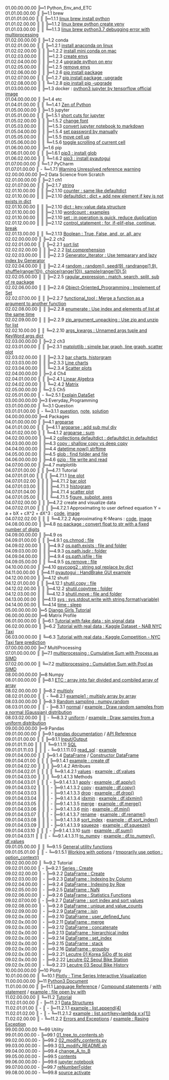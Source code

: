 01.00.00.00.00 ╠═1 Python_Env_and_ETC  
01.01.00.00.00 ║ ╠═1.1 brew  
01.01.01.00.00 ║ ║ ╠═1.1.1 [linux brew install python](01_Python_Env_and_ETC/01_brew/01_linux_brew_install_python.md)  
01.01.02.00.00 ║ ║ ╠═1.1.2 [linux brew python create venv](01_Python_Env_and_ETC/01_brew/02_linux_brew_python_create_env.md)  
01.01.03.00.00 ║ ║ ╚═1.1.3 [linux brew python3.7 debugging error with multiprocessing](01_Python_Env_and_ETC/01_brew/03_brew_python3.7_multiprocessing_error.md)  
01.02.00.00.00 ║ ╠═1.2 conda  
01.02.01.00.00 ║ ║ ╠═1.2.1 [install anaconda on linux](01_Python_Env_and_ETC/02_conda/01_Install_anaconda_on_linux.md)  
01.02.02.00.00 ║ ║ ╠═1.2.2 [install mini conda on mac](01_Python_Env_and_ETC/02_conda/02_Install_miniconda_on_mac.md)  
01.02.03.00.00 ║ ║ ╠═1.2.3 [create envs](01_Python_Env_and_ETC/02_conda/03_conda_create_envs.md)  
01.02.04.00.00 ║ ║ ╠═1.2.4 [upgrade python on env](01_Python_Env_and_ETC/02_conda/04_conda_env_upgrade_python.md)  
01.02.05.00.00 ║ ║ ╠═1.2.5 [remove envs](01_Python_Env_and_ETC/02_conda/05_conda_remove_envs.md)  
01.02.06.00.00 ║ ║ ╠═1.2.6 [pip install package](01_Python_Env_and_ETC/02_conda/06_pip_install_package.md)  
01.02.07.00.00 ║ ║ ╠═1.2.7 [pip install package -upgrade](01_Python_Env_and_ETC/02_conda/07_pip_install_package_upgrade.md)  
01.02.08.00.00 ║ ║ ╚═1.2.8 [pip install pip -upgrade](01_Python_Env_and_ETC/02_conda/08_pip_upgrade.md)  
01.03.00.00.00 ║ ╠═1.3 docker : [python3 jupyter by tensorflow official image](01_Python_Env_and_ETC/03_docker/tensorflow_image.md)  
01.04.00.00.00 ║ ╠═1.4 etc  
01.04.01.00.00 ║ ║ ╚═1.4.1 [Zen of Python](01_Python_Env_and_ETC/04_etc/02_Zen_of_Python_English_Korean.md)  
01.05.00.00.00 ║ ╠═1.5 jupyter  
01.05.01.00.00 ║ ║ ╠═1.5.1 [short cuts for jupyter](01_Python_Env_and_ETC/05_jupyter/01_Jupyter_notebook_shortcuts.md)  
01.05.02.00.00 ║ ║ ╠═1.5.2 [change font](01_Python_Env_and_ETC/05_jupyter/02_change_font.md)  
01.05.03.00.00 ║ ║ ╠═1.5.3 [convert jupyter notebook to markdown](01_Python_Env_and_ETC/05_jupyter/03_convert_jupyter_notebook_to_markdown.md)  
01.05.04.00.00 ║ ║ ╠═1.5.4 [set password by manually](01_Python_Env_and_ETC/05_jupyter/04_jupyter_notebook_passwd.md)  
01.05.05.00.00 ║ ║ ╠═1.5.5 [move cell up](01_Python_Env_and_ETC/05_jupyter/05_move_cell_up.md)  
01.05.06.00.00 ║ ║ ╚═1.5.6 [toggle scrolling of current cell](01_Python_Env_and_ETC/05_jupyter/06_toggle_scrolling_of_current_cell.md)  
01.06.00.00.00 ║ ╠═1.6 pip  
01.06.01.00.00 ║ ║ ╠═1.6.1 [pip3 : install glob](01_Python_Env_and_ETC/06_pip/01_pip3_install_glob3.md)  
01.06.02.00.00 ║ ║ ╚═1.6.2 [pip3 : install pyautogui](01_Python_Env_and_ETC/06_pip/02_pip3_install_pyautogui_python3_xlib.md)  
01.07.00.00.00 ║ ╚═1.7 PyCharm  
01.07.01.00.00 ║ - ╚═1.7.1 [Warning Unresolved reference warning](01_Python_Env_and_ETC/07_PyCharm/01_unresolved_reference_warning.md)  
02.00.00.00.00 ╠═2 Data Science from Scratch  
02.01.00.00.00 ║ ╠═2.1 ch1  
02.01.07.00.00 ║ ║ ╠═2.1.7 [string](02_Data_Science_from_Scratch/02_Ch/02.01.07_string.md)  
02.01.10.00.00 ║ ║ ╠═2.1.10 [counter : same like defaultdict](02_Data_Science_from_Scratch/02_Ch/02.01.10_Counter.md)  
02.01.10.00.00 ║ ║ ╠═2.1.10 [defaultdict : dict + add new element if key is not exists in dict](02_Data_Science_from_Scratch/02_Ch/02.01.10_defaultdict.md)  
02.01.10.00.00 ║ ║ ╠═2.1.10 [dict : key-value data structure](02_Data_Science_from_Scratch/02_Ch/02.01.10_dict.md)  
02.01.10.00.00 ║ ║ ╠═2.1.10 [wordcount : examples](02_Data_Science_from_Scratch/02_Ch/02.01.10_wordcount_examples.md)  
02.01.10.00.00 ║ ║ ╠═2.1.10 [set : in operation is quick, reduce duplication](02_Data_Science_from_Scratch/02_Ch/02.01.11_set.md)  
02.01.12.00.00 ║ ║ ╠═2.1.12 [control_statement : for, if-elif-else, continue, break](02_Data_Science_from_Scratch/02_Ch/02.01.12_control_statement.md)  
02.01.13.00.00 ║ ║ ╚═2.1.13 [Boolean : True, False, and, or, all, any](02_Data_Science_from_Scratch/02_Ch/02.01.13_Boolean.md)  
02.02.00.00.00 ║ ╠═2.2 ch2  
02.02.01.00.00 ║ ║ ╠═2.2.1 [sort list](02_Data_Science_from_Scratch/02_Ch/02.02.01_sort.md)  
02.02.02.00.00 ║ ║ ╠═2.2.2 [list comprehension](02_Data_Science_from_Scratch/02_Ch/02.02.02_list_comprehension.md)  
02.02.03.00.00 ║ ║ ╠═2.2.3 [Generator_Iterator : Use temparary and lazy index by Generator](02_Data_Science_from_Scratch/02_Ch/02.02.03_Generator_Iterator.md)  
02.02.04.00.00 ║ ║ ╠═2.2.4 [random : random(), seed(9), randrange(1,9), shuffle(range(10)), choice(range(10)), sample(range(10),5)](02_Data_Science_from_Scratch/02_Ch/02.02.04_random_numbers.md)  
02.02.05.00.00 ║ ║ ╠═2.2.5 [ragular_expression : match, search, split, sub of re package](02_Data_Science_from_Scratch/02_Ch/02.02.05_regular_expression.md)  
02.02.06.00.00 ║ ║ ╠═2.2.6 [Object-Oriented_Programming : Implement of Set](02_Data_Science_from_Scratch/02_Ch/02.02.06_object-oriented_programming.md)  
02.02.07.00.00 ║ ║ ╠═2.2.7 [functional_tool : Merge a function as a argument to another function](02_Data_Science_from_Scratch/02_Ch/02.02.07_functional_tool.md)  
02.02.08.00.00 ║ ║ ╠═2.2.8 [enumerate : Use index and elements of list at the same time](02_Data_Science_from_Scratch/02_Ch/02.02.08_enumerate.md)  
02.02.09.00.00 ║ ║ ╠═2.2.9 [zip_argument_unpacking : Use zip and unzip for list](02_Data_Science_from_Scratch/02_Ch/02.02.09_zip_argument_unpacking.ipynb)  
02.02.10.00.00 ║ ║ ╚═2.2.10 [args_kwargs : Unnamed args tuple and KeyWord args dict](02_Data_Science_from_Scratch/02_Ch/02.02.10_args_kwargs.ipynb)  
02.03.00.00.00 ║ ╠═2.2 ch3  
02.03.01.00.00 ║ ║ ╠═2.3.1 [matplotlib : simple bar graph, line graph, scatter plot](02_Data_Science_from_Scratch/03_Ch/03.01_matplotlib.ipynb)  
02.03.02.00.00 ║ ║ ╠═2.3.2 [bar charts, historgram](02_Data_Science_from_Scratch/03_Ch/03.02_bar_charts.ipynb)  
02.03.03.00.00 ║ ║ ╠═2.3.3 [Line charts](02_Data_Science_from_Scratch/03_Ch/03.03_line_charts.ipynb)  
02.03.04.00.00 ║ ║ ╚═2.3.4 [Scatter plots](02_Data_Science_from_Scratch/03_Ch/03.04_scatter_plots.ipynb)  
02.04.00.00.00 ║ ╠═2.4 Ch4  
02.04.01.00.00 ║ ║ ╠═2.4.1 [Linear Algebra](02_Data_Science_from_Scratch/04_Ch/04.01_Linear_Algebra.ipynb)  
02.04.02.00.00 ║ ║ ╚═2.4.2 [Matrix](02_Data_Science_from_Scratch/04_Ch/04.02_Matrix.ipynb)  
02.05.00.00.00 ║ ╚═2.5 Ch5  
02.05.01.00.00 ║ - ╚═2.5.1 [Explain DataSet](02_Data_Science_from_Scratch/05_Ch/05.01_Explain_DataSet.ipynb)  
03.00.00.00.00 ╠═3 Everyday_Programming  
03.01.00.00.00 ║ ╚═3.1 Question  
03.01.01.00.00 ║ - ╚═3.1.1 [question](03_Everyday_Programming/01_Q/question.md), [note](03_Everyday_Programming/01_Q/note.md), [solution](03_Everyday_Programming/01_Q/solution.py)  
04.00.00.00.00 ╠═4 Packages  
04.01.00.00.00 ║ ╠═4.1 [argparse](https://docs.python.org/ko/3/howto/argparse.html)  
04.01.01.00.00 ║ ║ ╠═4.1.1 [argparse : add sub mul div](04_packages/01_argparse/calculation.py)  
04.01.02.00.00 ║ ║ ╚═4.1.2 [argparse : sum](04_packages/01_argparse/sum.py)  
04.02.00.00.00 ║ ╠═4.2 [collections defaultdict : defaultdict in defaultdict](04_packages/02_collections/01_defaultdict/01_dictionary_in_dictionary.py)  
04.03.00.00.00 ║ ╠═4.3 [copy : shallow copy vs deep copy](04_packages/03_copy/01_shallow_copy_vs_deep_copy.ipynb)  
04.04.00.00.00 ║ ╠═4.4 [datetime now() strftime](04_packages/04_datetime/01_datetime_now_strftime.py)  
04.05.00.00.00 ║ ╠═4.5 [glob : find folder and file](04_packages/05_glob/01_find_folder_and_file_by_glob.ipynb)  
04.06.00.00.00 ║ ╠═4.6 [gzip : file write and read](04_packages/06_gzip/01_gzip_write_read.py)  
04.07.00.00.00 ║ ╠═4.7 matplotlib  
04.07.01.00.00 ║ ║ ╠═4.7.1 Tutorial  
04.07.01.01.00 ║ ║ ║ ╠═4.7.1.1 [line plot](04_packages/07_matplotlib/01_Tutorial/01_line_plot.ipynb)  
04.07.01.02.00 ║ ║ ║ ╠═4.7.1.2 [bar plot](04_packages/07_matplotlib/01_Tutorial/02_bar_plot.ipynb)  
04.07.01.03.00 ║ ║ ║ ╠═4.7.1.3 [histogram](04_packages/07_matplotlib/01_Tutorial/03_histogram.ipynb)  
04.07.01.04.00 ║ ║ ║ ╠═4.7.1.4 [scatter plot](04_packages/07_matplotlib/01_Tutorial/04_scatter_plot.ipynb)  
04.07.01.05.00 ║ ║ ║ ╚═4.7.1.5 [figure, subplot, axes](04_packages/07_matplotlib/01_Tutorial/05_figure_subplot_axes_with_matplotlib_and_seaborn.ipynb)  
04.07.02.00.00 ║ ║ ╠═4.7.2 create and visualize data  
04.07.02.01.00 ║ ║ ║ ╠═4.7.2.1 Approximating to user defined equation Y = a + bX + cX^2 + dX^3 : [code](04_packages/07_matplotlib/02_create_and_visualize_data/01_approximating_to_user_defined_equation.py), [image](04_packages/07_matplotlib/02_create_and_visualize_data/02_user_defined_equation_scatter_plot.png)  
04.07.02.02.00 ║ ║ ║ ╚═4.7.2.2 Approximating K-Means : [code](04_packages/07_matplotlib/02_create_and_visualize_data/01_approximating_to_kmeans.py), [image](04_packages/07_matplotlib/02_create_and_visualize_data/02_kmean_scatter_plot.png)  
04.08.00.00.00 ║ ╠═4.8 [no package : convert float to str with a fixed number of digits](04_packages/08_no_package/01_float_to_str_with_a_fixed_number_of_digits.ipynb)  
04.09.00.00.00 ║ ╠═4.9 os  
04.09.01.00.00 ║ ║ ╠═4.9.1 [os.chmod : file](04_packages/09_os/01_os.chmod_of_file.ipynb)  
04.09.02.00.00 ║ ║ ╠═4.9.2 [os.path.exists : file and folder](04_packages/09_os/02_os.path.exists_of_file_and_folder.ipynb)  
04.09.03.00.00 ║ ║ ╠═4.9.3 [os.path.isdir : folder](04_packages/09_os/03_os.path.isdir_of_folder.ipynb)  
04.09.04.00.00 ║ ║ ╠═4.9.4 [os.path.isfile : file](04_packages/09_os/04_os.path.isfile_of_file.ipynb)  
04.09.05.00.00 ║ ║ ╚═4.9.5 [os.remove : file](04_packages/09_os/05_os.remove_of_file.ipynb)  
04.10.00.00.00 ║ ╠═4.10 [psycopg2 : string sql replace by dict](04_packages/10_psycopg2/01_replace_string_with_dictionary.py)  
04.11.00.00.00 ║ ╠═4.11 [pyautogui : HandBrake GUI example](04_packages/11_pyautogui/01_HandBrake_GUI_example.py)  
04.12.00.00.00 ║ ╠═4.12 shutil  
04.12.01.00.00 ║ ║ ╠═4.12.1 [shutil.copy : file](04_packages/12_shutil/01_shutil.copy_of_file.ipynb)  
04.12.02.00.00 ║ ║ ╠═4.12.2 [shutil.copytree : folder](04_packages/12_shutil/02_shutil.copytree_of_folder.ipynb)  
04.12.03.00.00 ║ ║ ╚═4.12.3 [shutil.move : file and folder](04_packages/12_shutil/03_shutil.move_of_file_and_folder.ipynb)  
04.13.00.00.00 ║ ╠═4.13 [sys : sys.stdout.write with string.format(variable)](04_packages/13_sys/01_sys_stdout_write_with_string_format.py)  
04.14.00.00.00 ║ ╚═4.14 [time : sleep](04_packages/14_time/01_sleep.md)  
05.00.00.00.00 ╠═5 [Django Girls Tutorial](05_Django/01_Django_Girls_Tutorial/memo.md)  
06.00.00.00.00 ╠═6 Matrix Profile  
06.01.00.00.00 ║ ╠═6.1 [Tutorial with fake data : sin signal data](06_MatrixProfile/02_matrixprofile-ts/01_Matrix_Profile_Tutorial.ipynb)  
06.02.00.00.00 ║ ╠═6.2 [Tutorial with real data : Kaggle Dataset - NAB NYC Taxi](06_MatrixProfile/02_matrixprofile-ts/02_Matrix_Profile_NYC_Taxi.ipynb)  
06.03.00.00.00 ║ ╚═6.3 [Tutorial with real data : Kaggle Competition - NYC Taxi fare prediction](06_MatrixProfile/02_matrixprofile-ts/03_Exploration_NYC_Taxi.ipynb)  
07.00.00.00.00 ╠═7 MultiProcessing  
07.01.00.00.00 ║ ╠═7.1 [multiprocessing : Cumulative Sum with Process as SIMD](07_MultiProcessing/01_cumsum_SIMD_multiprocessing_Process.ipynb)  
07.02.00.00.00 ║ ╚═7.2 [multiprocessing : Cumulative Sum with Pool as SIMD](07_MultiProcessing/02_cumsum_SIMD_multiprocessing_Pool.ipynb)  
08.00.00.00.00 ╠═8 Numpy  
08.01.00.00.00 ║ ╠═8.1 [ETC : array into fair divided and combiled array of array](08_Numpy/01_ETC/01_array_to_fair_divided_matrix.ipynb)  
08.02.00.00.00 ║ ╠═8.2 [multiply](https://docs.scipy.org/doc/numpy/reference/generated/numpy.multiply.html)  
08.02.01.00.00 ║ ║ - ╚═8.2.1 [example1 : multiply array by array](08_Numpy/02_multiply/01_multiply_array_by_array.ipynb)  
08.03.00.00.00 ║ ╠═8.3 [Random sampling : numpy.random](https://docs.scipy.org/doc/numpy/reference/routines.random.html)  
08.03.01.00.00 ║ ║ - ╠═8.3.1 [normal](https://docs.scipy.org/doc/numpy/reference/generated/numpy.random.normal.html#numpy.random.normal) / [example : Draw random samples from a normal (Gaussian) distribution](08_Numpy/03_random/01_np.random.normal.ipynb)  
08.03.02.00.00 ║ ║ - ╚═8.3.2 [uniform](https://docs.scipy.org/doc/numpy/reference/generated/numpy.random.uniform.html#numpy.random.uniform) / [example : Draw samples from a uniform distribution](08_Numpy/03_random/02_np.random.uniform.ipynb)  
09.00.00.00.00 ╠═9 Pandas  
09.01.00.00.00 ║ ╠═9.1 [pandas documentation](https://pandas.pydata.org/pandas-docs/stable/index.html) / [API Reference](https://pandas.pydata.org/pandas-docs/stable/reference/index.html)  
09.01.01.00.00 ║ ║ ╠═9.1.1 [Input/Output](https://pandas.pydata.org/pandas-docs/stable/reference/io.html#)  
09.01.01.11.00 ║ ║ ║ ╚═9.1.1.11 [SQL](https://pandas.pydata.org/pandas-docs/stable/reference/io.html#sql)  
09.01.01.11.03 ║ ║ ║ - ╚═9.1.1.11.03 [read_sql](https://pandas.pydata.org/pandas-docs/stable/reference/api/pandas.read_sql.html#pandas.read_sql) : [example](09_Pandas/01_documentation_API_Reference/01_Input_Output/11_SQL/03_read_sql.md)  
09.01.04.00.00 ║ ║ ╠═9.1.4 [DataFrame](https://pandas.pydata.org/pandas-docs/stable/reference/frame.html) / [Constructor DataFrame](https://pandas.pydata.org/pandas-docs/stable/reference/api/pandas.DataFrame.html#pandas.DataFrame)  
09.01.04.01.00 ║ ║ ║ ╠═9.1.4.1 [example : create df](09_Pandas/01_documentation_API_Reference/04_DataFrame/01_Constructor_DataFrame/01_DataFrame.md)  
09.01.04.02.00 ║ ║ ║ ╠═9.1.4.2 Attribues  
09.01.04.02.01 ║ ║ ║ ║ ╚═9.1.4.2.1 [values](https://pandas.pydata.org/pandas-docs/stable/reference/api/pandas.DataFrame.values.html#pandas.DataFrame.values) : [example : df.values](09_Pandas/01_documentation_API_Reference/04_DataFrame/01_Constructor_DataFrame/02_Attributes/01_values/01_df_values.md)  
09.01.04.03.00 ║ ║ ║ ╚═9.1.4.1.3 Methods  
09.01.04.03.01 ║ ║ ║ - ╠═9.1.4.1.3.1 [apply](https://pandas.pydata.org/pandas-docs/stable/reference/api/pandas.DataFrame.apply.html#pandas.DataFrame.apply) : [example : df.apply()](09_Pandas/01_documentation_API_Reference/04_DataFrame/01_Constructor_DataFrame/03_Methods/01_apply/01_df.apply.ipynb)  
09.01.04.03.02 ║ ║ ║ - ╠═9.1.4.1.3.2 [copy](https://pandas.pydata.org/pandas-docs/stable/reference/api/pandas.DataFrame.copy.html#pandas.DataFrame.copy) : [example : df.copy()](09_Pandas/01_documentation_API_Reference/04_DataFrame/01_Constructor_DataFrame/03_Methods/02_copy/01_df.dopy.ipynb)  
09.01.04.03.03 ║ ║ ║ - ╠═9.1.4.1.3.3 [drop](https://pandas.pydata.org/pandas-docs/stable/reference/api/pandas.DataFrame.drop.html#pandas.DataFrame.drop) : [example : df.drop()](09_Pandas/01_documentation_API_Reference/04_DataFrame/01_Constructor_DataFrame/03_Methods/03_drop/01_df_drop_columns.ipynb)  
09.01.04.03.04 ║ ║ ║ - ╠═9.1.4.1.3.4 [idxmin](https://pandas.pydata.org/pandas-docs/stable/reference/api/pandas.DataFrame.idxmin.html#pandas.DataFrame.idxmin) : [example : df.idxmin()](09_Pandas/01_documentation_API_Reference/04_DataFrame/01_Constructor_DataFrame/03_Methods/04_idxmin/01_df.idxmin.ipynb)  
09.01.04.03.05 ║ ║ ║ - ╠═9.1.4.1.3.5 [merge](https://pandas.pydata.org/pandas-docs/stable/reference/api/pandas.DataFrame.merge.html#pandas.DataFrame.merge) : [example : df.merge()](09_Pandas/01_documentation_API_Reference/04_DataFrame/01_Constructor_DataFrame/03_Methods/05_merge/01_df.merge.ipynb)  
09.01.04.03.06 ║ ║ ║ - ╠═9.1.4.1.3.6 [min](https://pandas.pydata.org/pandas-docs/stable/reference/api/pandas.DataFrame.min.html#pandas.DataFrame.min) : [example : df.min()](09_Pandas/01_documentation_API_Reference/04_DataFrame/01_Constructor_DataFrame/03_Methods/06_min/01_df.min.ipynb)  
09.01.04.03.07 ║ ║ ║ - ╠═9.1.4.1.3.7 [rename](https://pandas.pydata.org/pandas-docs/stable/reference/api/pandas.DataFrame.rename.html#pandas.DataFrame.rename) : [example : df.rename()](09_Pandas/01_documentation_API_Reference/04_DataFrame/01_Constructor_DataFrame/03_Methods/07_rename/01_df_rename_columns.ipynb)  
09.01.04.03.08 ║ ║ ║ - ╠═9.1.4.1.3.8 [sort_index](https://pandas.pydata.org/pandas-docs/stable/reference/api/pandas.DataFrame.sort_index.html#pandas.DataFrame.sort_index) : [example : df.sort_index()](09_Pandas/01_documentation_API_Reference/04_DataFrame/01_Constructor_DataFrame/03_Methods/08_sort_idx/01_df.sort_index.ipynb)  
09.01.04.03.09 ║ ║ ║ - ╠═9.1.4.1.3.9 [squeeze](https://pandas.pydata.org/pandas-docs/stable/reference/api/pandas.DataFrame.squeeze.html#pandas.DataFrame.squeeze) : [example : df.squeeze()](09_Pandas/01_documentation_API_Reference/04_DataFrame/01_Constructor_DataFrame/03_Methods/09_squeeze/01_df.squeeze.ipynb)  
09.01.04.03.10 ║ ║ ║ - ╠═9.1.4.1.3.10 [sum](https://pandas.pydata.org/pandas-docs/stable/reference/api/pandas.DataFrame.sum.html#pandas.DataFrame.sum) : [example : df.sum()](09_Pandas/01_documentation_API_Reference/04_DataFrame/01_Constructor_DataFrame/03_Methods/10_sum/01_df.sum.ipynb)  
09.01.04.03.11 ║ ║ ║ - ╚═9.1.4.1.3.11 [to_numpy](https://pandas.pydata.org/pandas-docs/stable/reference/api/pandas.DataFrame.to_numpy.html#pandas.DataFrame.to_numpy) : [example : df.to_numpy(), df.values](09_Pandas/01_documentation_API_Reference/04_DataFrame/01_Constructor_DataFrame/03_Methods/11_to_numpy/01_df.to_numpy.ipynb)  
09.01.05.00.00 ║ ║ ╚═9.1.5 [General utility functions](https://pandas.pydata.org/pandas-docs/stable/reference/general_utility_functions.html)  
09.01.05.01.00 ║ ║ - ╚═9.1.5.1 [Working with options](https://pandas.pydata.org/pandas-docs/stable/reference/general_utility_functions.html#working-with-options) / [tmporarily use option : option_context()](09_Pandas/01_documentation_API_Reference/15_General_utility_functions/01_Working_with_options/01_option_context.ipynb)  
09.02.00.00.00 ║ ╚═9.2 Tutorial  
09.02.01.00.00 ║ - ╠═9.2.1 [Series : Create](09_Pandas/02_Tutorial/01_Series_Create.ipynb)  
09.02.02.00.00 ║ - ╠═9.2.2 [DataFrame : Create](09_Pandas/02_Tutorial/02_DataFrame_Create.ipynb)  
09.02.03.00.00 ║ - ╠═9.2.3 [DataFrame : Indexing by Column](09_Pandas/02_Tutorial/03_DataFrame_Indexing_by_column.ipynb)  
09.02.04.00.00 ║ - ╠═9.2.4 [DataFrame : Indexing by Row](09_Pandas/02_Tutorial/04_DataFrame_Indexing_by_row.ipynb)  
09.02.05.00.00 ║ - ╠═9.2.5 [DataFrame : NaN](09_Pandas/02_Tutorial/05_DataFrame_NaN.ipynb)  
09.02.06.00.00 ║ - ╠═9.2.6 [DataFrame : Statistics Functions](09_Pandas/02_Tutorial/06_DataFrame_statistics_function.ipynb)  
09.02.07.00.00 ║ - ╠═9.2.7 [DataFrame : sort index and sort values](09_Pandas/02_Tutorial/07_DataFrame_sort_index_and_sort_values.ipynb)  
09.02.08.00.00 ║ - ╠═9.2.8 [DataFrame : unique and value_counts](09_Pandas/02_Tutorial/08_unique_value_counts.ipynb)  
09.02.09.00.00 ║ - ╠═9.2.9 [DataFrame : isin](09_Pandas/02_Tutorial/09_isin.ipynb)  
09.02.0x.00.00 ║ - ╠═9.2.10 [DataFrame : user_defined_func](09_Pandas/02_Tutorial/10_user_defined_func.ipynb)  
09.02.0x.00.00 ║ - ╠═9.2.11 [DataFrame : merge](09_Pandas/02_Tutorial/11_df_merge.ipynb)  
09.02.0x.00.00 ║ - ╠═9.2.12 [DataFrame : concatenate](09_Pandas/02_Tutorial/12_df_concatenate.ipynb)  
09.02.0x.00.00 ║ - ╠═9.2.13 [DataFrame : hierarchical index](09_Pandas/02_Tutorial/13_df_hierarchical_index.ipynb)  
09.02.0x.00.00 ║ - ╠═9.2.14 [DataFrame : set_index](09_Pandas/02_Tutorial/14_df_set_index.ipynb)  
09.02.0x.00.00 ║ - ╠═9.2.15 [DataFrame : stack](09_Pandas/02_Tutorial/15_df_stack.ipynb)  
09.02.0x.00.00 ║ - ╠═9.2.16 [DataFrame : groupby](09_Pandas/02_Tutorial/17_series_df_groupby.ipynb)  
09.02.0x.00.00 ║ - ╠═9.2.21 [Lecutre 01 Korea SiDo df to plot](09_Pandas/02_Tutorial/21_df_matplotlib_basic_with_korean_sido.ipynb)  
09.02.0x.00.00 ║ - ╠═9.2.22 [Lecutre 02 Seoul Bike Station](09_Pandas/02_Tutorial/22_seoul_bike_station.ipynb)  
09.02.0x.00.00 ║ - ╚═9.2.23 [Lecutre 03 Seoul Bike History](09_Pandas/02_Tutorial/23_seoul_bike_history.ipynb)  
10.00.00.00.00 ╠═10 Plotly  
10.01.00.00.00 ║ ╚═10.1 [Plotly : Time Series Interactive Visualization](10_Plotly/01_plotly-time-series.ipynb)  
11.00.00.00.00 ╠═11 [Python3 Document](https://docs.python.org/3/)  
11.01.00.00.00 ║ ╠═11.1 [Language Reference](https://docs.python.org/3/reference/index.html) / [Compound statements](https://docs.python.org/3/reference/compound_stmts.html) / [with statement](https://docs.python.org/3/reference/compound_stmts.html#the-with-statement) / [example : file open by with](11_Python_Document/01_Language_Reference/01_Compound_statements/01_with_statement.ipynb)  
11.02.00.00.00 ║ ╚═11.2 [Tutorial](https://docs.python.org/3/tutorial/index.html)  
11.02.01.00.00 ║ - ╠═11.2.1 [Data Structures](https://docs.python.org/3/tutorial/datastructures.html)  
11.02.01.01.00 ║ - ║ - ╠═11.2.1.1 [example : list.append(4)](11_Python_Document/02_Tutorial/01_Data_Structures/01_list/01_append.ipynb)  
11.02.01.02.00 ║ - ║ - ╚═11.2.1.2 [example : list.sort(key=lambda x:x\[1\])](11_Python_Document/02_Tutorial/01_Data_Structures/01_list/02_sort_key.ipynb)  
11.02.02.00.00 ║ - ╚═11.2.2 [Errors and Exceptions](https://docs.python.org/3/tutorial/errors.html) / [example : Rasing Exception](11_Python_Document/02_Tutorial/02_Errors_and_Exceptions/01_Raising_Exceptions/01_raise_NameError.ipynb)  
99.00.00.00.00 ╚═99 Utility  
99.01.00.00.00 - ╠═99.1 [01_tree_to_contents.sh](99_Utility/01_tree_to_contents.sh)  
99.02.00.00.00 - ╠═99.2 [02_modify_contents.py](99_Utility/02_modify_contents.py)  
99.03.00.00.00 - ╠═99.3 [03_modify_README.sh](99_Utility/03_modify_number_of_file_on_README.sh)  
99.04.00.00.00 - ╠═99.4 [change_A_to_B](99_Utility/change_A_to_B.txt)  
99.05.00.00.00 - ╠═99.5 [contents](99_Utility/contents.txt)  
99.06.00.00.00 - ╠═99.6 [jupyter notebook](99_Utility/jn_jupyter_notebook.sh)  
99.07.00.00.00 - ╠═99.7 [reNumberFolder](99_Utility/reNumberFolder.sh)  
99.08.00.00.00 - ╚═99.8 [source activate](99_Utility/sa_source_activate.sh)  
